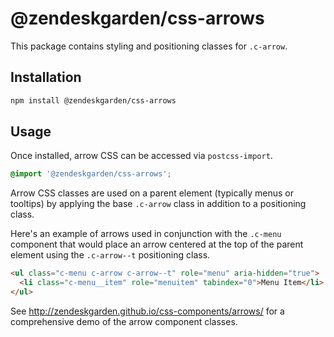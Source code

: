 # @zendeskgarden/css-arrows

This package contains styling and positioning classes for `.c-arrow`.

## Installation

```sh
npm install @zendeskgarden/css-arrows
```

## Usage

Once installed, arrow CSS can be accessed via `postcss-import`.

```css
@import '@zendeskgarden/css-arrows';
```

Arrow CSS classes are used on a parent element (typically menus or
tooltips) by applying the base `.c-arrow` class in addition to a
positioning class.

Here's an example of arrows used in conjunction with the `.c-menu`
component that would place an arrow centered at the top of the parent
element using the `.c-arrow--t` positioning class.

```html
<ul class="c-menu c-arrow c-arrow--t" role="menu" aria-hidden="true">
  <li class="c-menu__item" role="menuitem" tabindex="0">Menu Item</li>
</ul>
```

See http://zendeskgarden.github.io/css-components/arrows/ for a
comprehensive demo of the arrow component classes.
